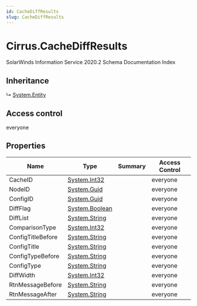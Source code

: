 ```yaml
---
id: CacheDiffResults
slug: CacheDiffResults
---
```


# Cirrus.CacheDiffResults

SolarWinds Information Service 2020.2 Schema Documentation Index

## Inheritance

↳ [System.Entity](./../System/Entity)

## Access control

everyone

## Properties

| Name | Type | Summary | Access Control |
| ------ | ------ | ------ | ------ |
| CacheID | [System.Int32](https://docs.microsoft.com/en-us/dotnet/api/system.int32) |  | everyone |
| NodeID | [System.Guid](https://docs.microsoft.com/en-us/dotnet/api/system.guid) |  | everyone |
| ConfigID | [System.Guid](https://docs.microsoft.com/en-us/dotnet/api/system.guid) |  | everyone |
| DiffFlag | [System.Boolean](https://docs.microsoft.com/en-us/dotnet/api/system.boolean) |  | everyone |
| DiffList | [System.String](https://docs.microsoft.com/en-us/dotnet/api/system.string) |  | everyone |
| ComparisonType | [System.Int32](https://docs.microsoft.com/en-us/dotnet/api/system.int32) |  | everyone |
| ConfigTitleBefore | [System.String](https://docs.microsoft.com/en-us/dotnet/api/system.string) |  | everyone |
| ConfigTitle | [System.String](https://docs.microsoft.com/en-us/dotnet/api/system.string) |  | everyone |
| ConfigTypeBefore | [System.String](https://docs.microsoft.com/en-us/dotnet/api/system.string) |  | everyone |
| ConfigType | [System.String](https://docs.microsoft.com/en-us/dotnet/api/system.string) |  | everyone |
| DiffWidth | [System.Int32](https://docs.microsoft.com/en-us/dotnet/api/system.int32) |  | everyone |
| RtnMessageBefore | [System.String](https://docs.microsoft.com/en-us/dotnet/api/system.string) |  | everyone |
| RtnMessageAfter | [System.String](https://docs.microsoft.com/en-us/dotnet/api/system.string) |  | everyone |

